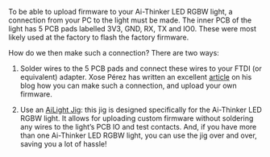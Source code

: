 To be able to upload firmware to your Ai-Thinker LED RGBW light, a connection from your PC to the light must be made. The inner PCB of the light has 5 PCB pads labelled 3V3, GND, RX, TX and IO0. These were most likely used at the factory to flash the factory firmware.

How do we then make such a connection? There are two ways:

1. Solder wires to the 5 PCB pads and connect these wires to your FTDI (or equivalent) adapter. Xose Pérez has written an excellent [article](http://tinkerman.cat/ailight-hackable-rgbw-light-bulb/) on his blog how you can make such a connection, and upload your own firmware.

2. Use an [AiLight Jig](https://www.sachatelgenhof.nl/blog/ailight-jig): this jig is designed specifically for the Ai-Thinker LED RGBW light. It allows for uploading custom firmware without soldering any wires to the light’s PCB IO and test contacts. And, if you have more than one Ai-Thinker LED RGBW light, you can use the jig over and over, saving you a lot of hassle!

